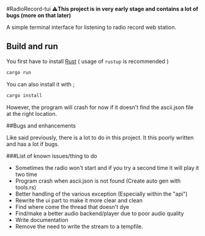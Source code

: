 #RadioRecord-tui
⚠️**This project is in very early stage and contains a lot of bugs (more on that later)**

A simple terminal interface for listening to radio record web station.

## Build and run
You first have to install [Rust](https://www.rust-lang.org/tools/install) ( usage of `rustup` is recommended )
```bash
cargo run
```
You can also install it with ;
```bash
cargo install
```
However, the program will crash for now if it doesn't find the ascii.json file at the right location.

##Bugs and enhancements

Like said previously, there is a lot to do in this project. It this poorly written and has a lot if bugs.

###List of known issues/thing to do
- Sometimes the radio won't start and if you try a second time it will play it two time
- Program crash when ascii.json is not found (Create auto gen with tools.rs)
- Better handling of the various exception (Especially within the "api")
- Rewrite the ui part to make it more clear and clean
- Find where come the thread that doesn't dye
- Find/make a better audio backend/player due to poor audio quality
- Write documentation
- Remove the need to write the stream to a tempfile.